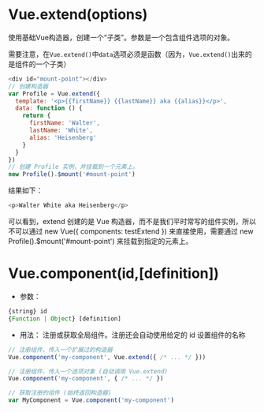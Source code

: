 # Vue.extend(options)

使用基础Vue构造器，创建一个“子类”。参数是一个包含组件选项的对象。

需要注意，在`Vue.extend()`中`data`选项必须是函数（因为，`Vue.extend()`出来的是组件的一个子类）

```js
<div id="mount-point"></div>
// 创建构造器
var Profile = Vue.extend({
  template: '<p>{{firstName}} {{lastName}} aka {{alias}}</p>',
  data: function () {
    return {
      firstName: 'Walter',
      lastName: 'White',
      alias: 'Heisenberg'
    }
  }
})
// 创建 Profile 实例，并挂载到一个元素上。
new Profile().$mount('#mount-point')
```

结果如下：

```js
<p>Walter White aka Heisenberg</p>
```

可以看到，extend 创建的是 Vue 构造器，而不是我们平时常写的组件实例，所以不可以通过 new Vue({ components: testExtend }) 来直接使用，需要通过 new Profile().$mount('#mount-point') 来挂载到指定的元素上。


# Vue.component(id,[definition])

* 参数：
```js
{string} id
{Function | Object} [definition]
```

* 用法：
注册或获取全局组件。注册还会自动使用给定的 id 设置组件的名称

```js
// 注册组件，传入一个扩展过的构造器
Vue.component('my-component', Vue.extend({ /* ... */ }))

// 注册组件，传入一个选项对象 (自动调用 Vue.extend)
Vue.component('my-component', { /* ... */ })

// 获取注册的组件 (始终返回构造器)
var MyComponent = Vue.component('my-component')
```